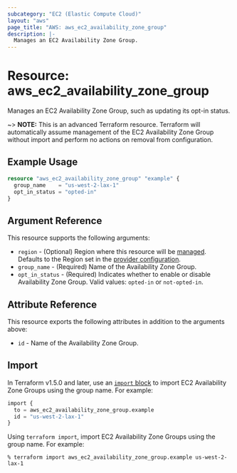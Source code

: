 ```yaml
---
subcategory: "EC2 (Elastic Compute Cloud)"
layout: "aws"
page_title: "AWS: aws_ec2_availability_zone_group"
description: |-
  Manages an EC2 Availability Zone Group.
---
```


# Resource: aws_ec2_availability_zone_group

Manages an EC2 Availability Zone Group, such as updating its opt-in status.

~> **NOTE:** This is an advanced Terraform resource. Terraform will automatically assume management of the EC2 Availability Zone Group without import and perform no actions on removal from configuration.

## Example Usage

```terraform
resource "aws_ec2_availability_zone_group" "example" {
  group_name    = "us-west-2-lax-1"
  opt_in_status = "opted-in"
}
```

## Argument Reference

This resource supports the following arguments:

* `region` - (Optional) Region where this resource will be [managed](https://docs.aws.amazon.com/general/latest/gr/rande.html#regional-endpoints). Defaults to the Region set in the [provider configuration](https://registry.terraform.io/providers/hashicorp/aws/latest/docs#aws-configuration-reference).
* `group_name` - (Required) Name of the Availability Zone Group.
* `opt_in_status` - (Required) Indicates whether to enable or disable Availability Zone Group. Valid values: `opted-in` or `not-opted-in`.

## Attribute Reference

This resource exports the following attributes in addition to the arguments above:

* `id` - Name of the Availability Zone Group.

## Import

In Terraform v1.5.0 and later, use an [`import` block](https://developer.hashicorp.com/terraform/language/import) to import EC2 Availability Zone Groups using the group name. For example:

```terraform
import {
  to = aws_ec2_availability_zone_group.example
  id = "us-west-2-lax-1"
}
```

Using `terraform import`, import EC2 Availability Zone Groups using the group name. For example:

```console
% terraform import aws_ec2_availability_zone_group.example us-west-2-lax-1
```
